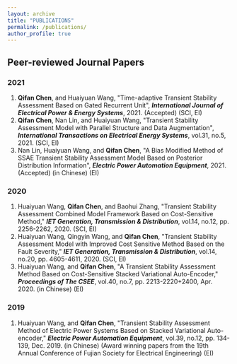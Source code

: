 ```yaml
---
layout: archive
title: "PUBLICATIONS"
permalink: /publications/
author_profile: true
---
```


## Peer-reviewed Journal Papers

### 2021
1. **Qifan Chen**, and Huaiyuan Wang, "Time-adaptive Transient Stability Assessment Based on Gated Recurrent Unit", ***International Journal of Electrical Power & Energy Systems***, 2021. (Accepted) (SCI, EI)<br>
1. **Qifan Chen**, Nan Lin, and Huaiyuan Wang, "Transient Stability Assessment Model with Parallel Structure and Data Augmentation", ***International Transactions on Electrical Energy Systems***, vol.31, no.5, 2021. (SCI, EI)<br>
1. Nan Lin, Huaiyuan Wang, and **Qifan Chen**, "A Bias Modified Method of SSAE Transient Stability Assessment Model Based on Posterior Distribution Information", ***Electric Power Automation Equipment***, 2021. (Accepted) (in Chinese) (EI)<br>

### 2020
1. Huaiyuan Wang, **Qifan Chen**, and Baohui Zhang, "Transient Stability Assessment Combined Model Framework Based on Cost-Sensitive Method," ***IET Generation, Transmission & Distribution***, vol.14, no.12, pp. 2256-2262, 2020. (SCI, EI)<br>
1. Huaiyuan Wang, Qingyin Wang, and **Qifan Chen**, "Transient Stability Assessment Model with Improved Cost Sensitive Method Based on the Fault Severity," ***IET Generation, Transmission & Distribution***, vol.14, no.20, pp. 4605-4611, 2020. (SCI, EI)<br>
1. Huaiyuan Wang, and **Qifan Chen**, "A Transient Stability Assessment Method Based on Cost-Sensitive Stacked Variational Auto-Encoder," ***Proceedings of The CSEE***, vol.40, no.7, pp. 2213-2220+2400, Apr. 2020. (in Chinese) (EI)<br>

### 2019
1. Huaiyuan Wang, and **Qifan Chen**, "Transient Stability Assessment Method of Electric Power Systems Based on Stacked Variational Auto-encoder," ***Electric Power Automation Equipment***, vol.39, no.12, pp. 134-139, Dec. 2019. (in Chinese) (Award winning papers from the 19th Annual Conference of Fujian Society for Electrical Engineering) (EI)

